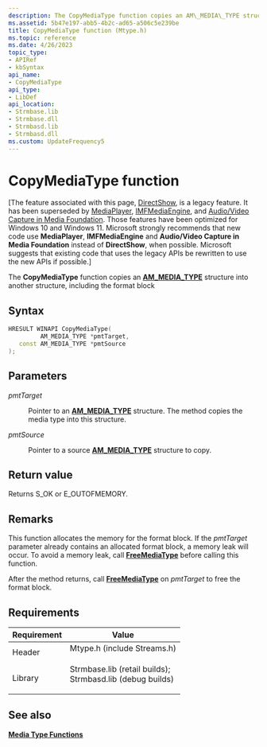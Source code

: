 ```yaml
---
description: The CopyMediaType function copies an AM\_MEDIA\_TYPE structure into another structure, including the format block
ms.assetid: 5b47e197-abb5-4b2c-ad65-a506c5e239be
title: CopyMediaType function (Mtype.h)
ms.topic: reference
ms.date: 4/26/2023
topic_type: 
- APIRef
- kbSyntax
api_name: 
- CopyMediaType
api_type: 
- LibDef
api_location: 
- Strmbase.lib
- Strmbase.dll
- Strmbasd.lib
- Strmbasd.dll
ms.custom: UpdateFrequency5
---
```


# CopyMediaType function

\[The feature associated with this page, [DirectShow](/windows/win32/directshow/directshow), is a legacy feature. It has been superseded by [MediaPlayer](/uwp/api/Windows.Media.Playback.MediaPlayer), [IMFMediaEngine](/windows/win32/api/mfmediaengine/nn-mfmediaengine-imfmediaengine), and [Audio/Video Capture in Media Foundation](windows/win32/medfound/audio-video-capture-in-media-foundation). Those features have been optimized for Windows 10 and Windows 11. Microsoft strongly recommends that new code use **MediaPlayer**, **IMFMediaEngine** and **Audio/Video Capture in Media Foundation** instead of **DirectShow**, when possible. Microsoft suggests that existing code that uses the legacy APIs be rewritten to use the new APIs if possible.\]

The **CopyMediaType** function copies an [**AM\_MEDIA\_TYPE**](/windows/win32/api/strmif/ns-strmif-am_media_type) structure into another structure, including the format block

## Syntax


```C++
HRESULT WINAPI CopyMediaType(
         AM_MEDIA_TYPE *pmtTarget,
   const AM_MEDIA_TYPE *pmtSource
);
```



## Parameters

<dl> <dt>

*pmtTarget* 
</dt> <dd>

Pointer to an [**AM\_MEDIA\_TYPE**](/windows/win32/api/strmif/ns-strmif-am_media_type) structure. The method copies the media type into this structure.

</dd> <dt>

*pmtSource* 
</dt> <dd>

Pointer to a source [**AM\_MEDIA\_TYPE**](/windows/win32/api/strmif/ns-strmif-am_media_type) structure to copy.

</dd> </dl>

## Return value

Returns S\_OK or E\_OUTOFMEMORY.

## Remarks

This function allocates the memory for the format block. If the *pmtTarget* parameter already contains an allocated format block, a memory leak will occur. To avoid a memory leak, call [**FreeMediaType**](freemediatype.md) before calling this function.

After the method returns, call [**FreeMediaType**](freemediatype.md) on *pmtTarget* to free the format block.

## Requirements



| Requirement | Value |
|--------------------|--------------------------------------------------------------------------------------------------------------------------------------------------------------------------------------------|
| Header<br/>  | <dl> <dt>Mtype.h (include Streams.h)</dt> </dl>                                                                                     |
| Library<br/> | <dl> <dt>Strmbase.lib (retail builds); </dt> <dt>Strmbasd.lib (debug builds)</dt> </dl> |



## See also

<dl> <dt>

[**Media Type Functions**](media-type-functions.md)
</dt> </dl>

 

 





